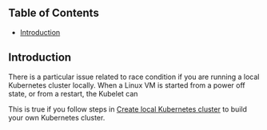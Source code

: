 
## Table of Contents

- [Introduction](#introduction)

## Introduction
There is a particular issue related to race condition if you are running a local Kubernetes cluster locally. When a Linux VM is started from a power off state, or from a restart, the Kubelet can 

This is true if you follow steps in [Create local Kubernetes cluster](<Create local Kubernetes cluster.md>) to build your own Kubernetes cluster. 
